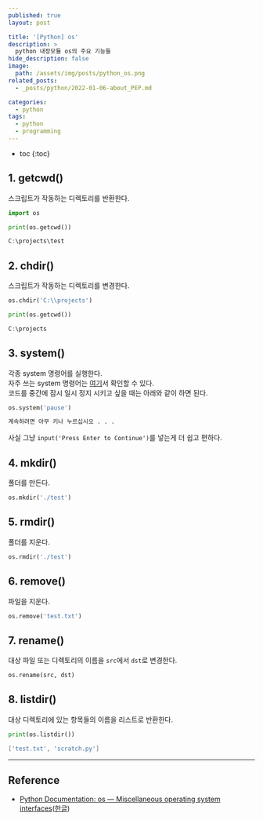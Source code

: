 ```yaml
---
published: true
layout: post

title: '[Python] os'
description: >
  python 내장모듈 os의 주요 기능들
hide_description: false
image: 
  path: /assets/img/posts/python_os.png
related_posts:
  - _posts/python/2022-01-06-about_PEP.md

categories:
  - python
tags:
  - python
  - programming
---
```

* toc
{:toc}

## 1. getcwd()

스크립트가 작동하는 디렉토리를 반환한다.  

```python
import os

print(os.getcwd())
```

```powershell
C:\projects\test
```

## 2. chdir()

스크립트가 작동하는 디렉토리를 변경한다.  

```python
os.chdir('C:\\projects')

print(os.getcwd())
```
```powershell
C:\projects
```

## 3. system()

각종 system 명령어를 실행한다.  
자주 쓰는 system 명령어는 [여기](/programming/2022-01-13-manual_cmd)서 확인할 수 있다.  
코드를 중간에 잠시 일시 정지 시키고 싶을 때는 아래와 같이 하면 된다.  

```python
os.system('pause')
```
```markdown
계속하려면 아무 키나 누르십시오 . . .
```

사실 그냥 `input('Press Enter to Continue')`를 넣는게 더 쉽고 편하다.  

## 4. mkdir()

폴더를 만든다.  

```python
os.mkdir('./test')
```

## 5. rmdir()

폴더를 지운다.  

```python
os.rmdir('./test')
```

## 6. remove()

파일을 지운다.

```python
os.remove('test.txt')
```

## 7. rename()

대상 파일 또는 디렉토리의 이름을 `src`에서 `dst`로 변경한다.  

```python
os.rename(src, dst)
```

## 8. listdir()

대상 디렉토리에 있는 항목들의 이름을 리스트로 반환한다.  

```python
print(os.listdir())
```
```powershell
['test.txt', 'scratch.py']
```

---
## Reference
- [Python Documentation: os — Miscellaneous operating system interfaces](https://docs.python.org/3/library/os.html)([한글](https://docs.python.org/ko/3/library/os.html))